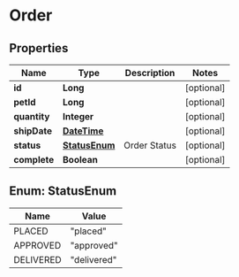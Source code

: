 

# Order

## Properties

Name | Type | Description | Notes
------------ | ------------- | ------------- | -------------
**id** | **Long** |  |  [optional]
**petId** | **Long** |  |  [optional]
**quantity** | **Integer** |  |  [optional]
**shipDate** | [**DateTime**](DateTime.md) |  |  [optional]
**status** | [**StatusEnum**](#StatusEnum) | Order Status |  [optional]
**complete** | **Boolean** |  |  [optional]



## Enum: StatusEnum

Name | Value
---- | -----
PLACED | &quot;placed&quot;
APPROVED | &quot;approved&quot;
DELIVERED | &quot;delivered&quot;



